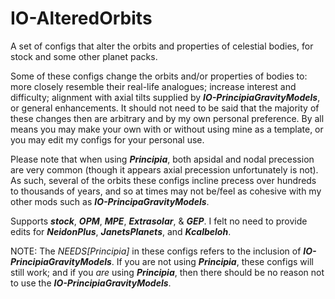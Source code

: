 # IO-AlteredOrbits
A set of configs that alter the orbits and properties of celestial bodies, for stock and some other planet packs.

Some of these configs change the orbits and/or properties of bodies to: more closely resemble their real-life analogues; increase interest and difficulty; alignment with axial tilts supplied by ***IO-PrincipiaGravityModels***, or general enhancements.
It should not need to be said that the majority of these changes then are arbitrary and by my own personal preference. By all means you may make your own with or without using mine as a template, or you may edit my configs for your personal use.

Please note that when using ***Principia***, both apsidal and nodal precession are very common (though it appears axial precession unfortunately is not). As such, several of the orbits these configs incline precess over hundreds to thousands of years, and so at times may not be/feel as cohesive with my other mods such as ***IO-PrincipaGravityModels***.

Supports ***stock***, ***OPM***, ***MPE***, ***Extrasolar***, & ***GEP***. I felt no need to provide edits for ***NeidonPlus***, ***JanetsPlanets***, and ***Kcalbeloh***.

NOTE: The *NEEDS[Principia]* in these configs refers to the inclusion of ***IO-PrincipiaGravityModels***. If you are not using ***Principia***, these configs will still work; and if you *are* using ***Principia***, then there should be no reason not to use the ***IO-PrincipiaGravityModels***.

